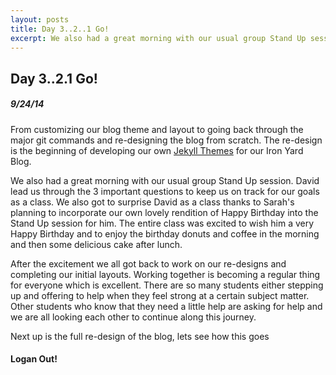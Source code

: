 ```yaml
---
layout: posts
title: Day 3..2..1 Go!
excerpt: We also had a great morning with our usual group Stand Up session. David lead us through the 3 important questions to keep us on track for our goals
---
```


## Day 3..2.1 Go!

##### 9/24/14

From customizing our blog theme and layout to going back through the major
git commands and re-designing the blog from scratch. The re-design is the
beginning of developing our own [Jekyll Themes](http://jekyllthemes.org/) for our
Iron Yard Blog.


We also had a great morning with our usual group Stand Up session. David lead
us through the 3 important questions to keep us on track for our goals as a class.
We also got to surprise David as a class thanks to Sarah's planning to incorporate
our own lovely rendition of Happy Birthday into the Stand Up session for him. The
entire class was excited to wish him a very Happy Birthday and to enjoy the
birthday donuts and coffee in the morning and then some delicious cake after
lunch.


After the excitement we all got back to work on our re-designs and completing
our initial layouts. Working together is becoming a regular thing for everyone
which is excellent. There are so many students either stepping up and offering
to help when they feel strong at a certain subject matter. Other students
who know that they need a little help are asking for help and we are all looking
each other to continue along this journey.


Next up is the full re-design of the blog, lets see how this goes


#### Logan Out!
